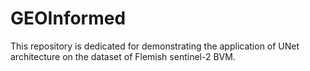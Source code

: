 # GEOInformed
This repository is dedicated for demonstrating the application of UNet architecture on the dataset of Flemish sentinel-2 BVM.
